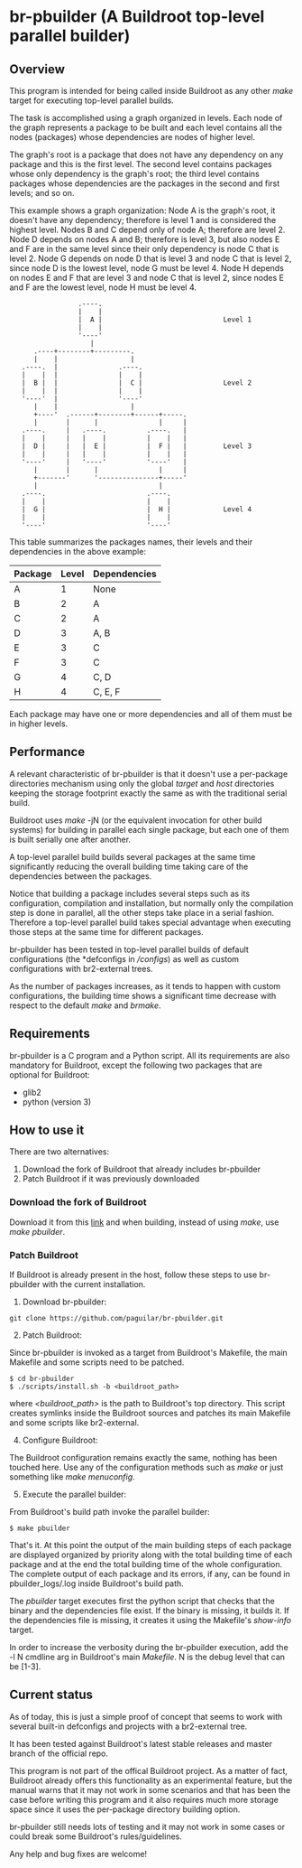 
# br-pbuilder (A Buildroot top-level parallel builder)


## Overview

This program is intended for being called inside Buildroot as any other *make* target for executing
top-level parallel builds.

The task is accomplished using a graph organized in levels. Each node of the graph represents a
package to be built and each level contains all the nodes (packages) whose dependencies are nodes of
higher level.

The graph's root is a package that does not have any dependency on any package and this is the first
level. The second level contains packages whose only dependency is the graph's root; the third level
contains packages whose dependencies are the packages in the second and first levels; and so on.

This example shows a graph organization:
Node A is the graph's root, it doesn't have any dependency; therefore is level 1 and is considered
the highest level.
Nodes B and C depend only of node A; therefore are level 2.
Node D depends on nodes A and B; therefore is level 3, but also nodes E and F are in the same level
since their only dependency is node C that is level 2.
Node G depends on node D that is level 3 and node C that is level 2, since node D is the lowest
level, node G must be level 4.
Node H depends on nodes E and F that are level 3 and node C that is level 2, since nodes E and F
are the lowest level, node H must be level 4.


                     .----.
                     |    |
                     |  A |                              Level 1
                     |    |
                     '----'
                        |
          .----+--------+---------.
          |    |                  |
       .----.  |               .----.
       |    |  |               |    |
       |  B |  |               |  C |                    Level 2
       |    |  |               |    |
       '----'  |               '----'
          |    |                  |
          +----'  .------+--------+------+-----.
          |       |      |               |     |
       .----.     |   .----.          .----.   |
       |    |     |   |    |          |    |   |
       |  D |     |   |  E |          |  F |   |         Level 3
       |    |     |   |    |          |    |   |
       '----'     |   '----'          '----'   |
          |       |      |               |     |
          +-------'      '---------------+-----'
          |                              |
       .----.                         .----.
       |    |                         |    |
       |  G |                         |  H |             Level 4
       |    |                         |    |
       '----'                         '----'

This table summarizes the packages names, their levels and their dependencies in the above example:

| Package | Level | Dependencies |
|---------|-------|--------------|
|  A      |  1    |     None     |
|  B      |  2    |     A        |
|  C      |  2    |     A        |
|  D      |  3    |     A, B     |
|  E      |  3    |     C        |
|  F      |  3    |     C        |
|  G      |  4    |     C, D     |
|  H      |  4    |     C, E, F  |

Each package may have one or more dependencies and all of them must be in higher levels.


## Performance

A relevant characteristic of br-pbuilder is that it doesn't use a per-package directories mechanism
using only the global *target* and *host* directories keeping the storage footprint exactly the
same as with the traditional serial build.

Buildroot uses *make* -jN (or the equivalent invocation for other build systems) for building in
parallel each single package, but each one of them is built serially one after another. 

A top-level parallel build builds several packages at the same time significantly reducing the
overall building time taking care of the dependencies between the packages.

Notice that building a package includes several steps such as its configuration, compilation and
installation, but normally only the compilation step is done in parallel, all the other steps take
place in a serial fashion. Therefore a top-level parallel build takes special advantage when
executing those steps at the same time for different packages.

br-pbuilder has been tested in top-level parallel builds of default configurations (the *defconfigs
in */configs*) as well as custom configurations with br2-external trees.

As the number of packages increases, as it tends to happen with custom configurations, the building
time shows a significant time decrease with respect to the default *make* and *brmake*.


## Requirements

br-pbuilder is a C program and a Python script. All its requirements are also mandatory for
Buildroot, except the following two packages that are optional for Buildroot:

- glib2
- python (version 3)


## How to use it

There are two alternatives:

1. Download the fork of Buildroot that already includes br-pbuilder
2. Patch Buildroot if it was previously downloaded

### Download the fork of Buildroot

Download it from this [link](https://github.com/paguilar/buildroot) and when building,
instead of using *make*, use *make pbuilder*.

### Patch Buildroot

If Buildroot is already present in the host, follow these steps to use br-pbuilder with the current
installation.

1. Download br-pbuilder:

```
git clone https://github.com/paguilar/br-pbuilder.git
```

2. Patch Buildroot:

Since br-pbuilder is invoked as a target from Buildroot's Makefile, the main Makefile and some
scripts need to be patched.

```
$ cd br-pbuilder
$ ./scripts/install.sh -b <buildroot_path>
```

where *<buildroot_path>* is the path to Buildroot's top directory.
This script creates symlinks inside the Buildroot sources and patches its main Makefile and some
scripts like br2-external.

4. Configure Buildroot:

The Buildroot configuration remains exactly the same, nothing has been touched here. Use any of the
configuration methods such as *make <defconfig>* or just something like *make menuconfig*.

5. Execute the parallel builder:

From Buildroot's build path invoke the parallel builder:

```
$ make pbuilder
```

That's it. At this point the output of the main building steps of each package are displayed
organized by priority along with the total building time of each package and at the end the total
building time of the whole configuration. The complete output of each package and its errors, if
any, can be found in pbuilder_logs/<package>.log inside Buildroot's build path.

The *pbuilder* target executes first the python script that checks that the binary and the
dependencies file exist. If the binary is missing, it builds it. If the dependencies file is
missing, it creates it using the Makefile's *show-info* target.

In order to increase the verbosity during the br-pbuilder execution, add the -l N cmdline arg in
Buildroot's main *Makefile*. N is the debug level that can be [1-3].


## Current status

As of today, this is just a simple proof of concept that seems to work with several built-in
defconfigs and projects with a br2-external tree.

It has been tested against Buildroot's latest stable releases and master branch of the official
repo.

This program is not part of the offical Buildroot project. As a matter of fact, Buildroot already
offers this functionality as an experimental feature, but the manual warns that it may not work in
some scenarios and that has been the case before writing this program and it also requires much
more storage space since it uses the per-package directory building option.

br-pbuilder still needs lots of testing and it may not work in some cases or could break some
Buildroot's rules/guidelines.

Any help and bug fixes are welcome!

